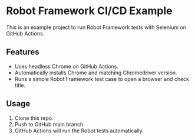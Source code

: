 # Robot Framework CI/CD Example

This is an example project to run Robot Framework tests with Selenium on GitHub Actions.

## Features

- Uses headless Chrome on GitHub Actions.
- Automatically installs Chrome and matching Chromedriver version.
- Runs a simple Robot Framework test case to open a browser and check title.

## Usage

1. Clone this repo.
2. Push to GitHub main branch.
3. GitHub Actions will run the Robot tests automatically.